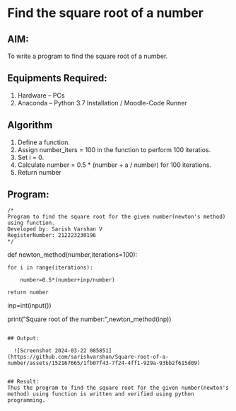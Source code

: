 # Find the square root of a number

## AIM:
To write a program to find the square root of a number.

## Equipments Required:
1. Hardware – PCs
2. Anaconda – Python 3.7 Installation / Moodle-Code Runner

## Algorithm
1. Define a function.
2. Assign number_iters = 100 in the function to perform 100 iteratios.
3. Set i = 0.
4. Calculate  number = 0.5 * (number + a / number) for 100 iterations.
5. Return number

## Program:
```
/*
Program to find the square root for the given number(newton's method) using function.
Developed by: Sarish Varshan V
RegisterNumber: 212223230196 
*/
```
def newton_method(number,iterations=100):

    for i in range(iterations):
    
        number=0.5*(number+inp/number)
        
    return number
    
inp=int(input())

print("Square root of the number:",newton_method(inp))

```

## Output: 

  ![Screenshot 2024-03-22 085851](https://github.com/sarishvarshan/Square-root-of-a-number/assets/152167665/1fb07f43-7f24-4ff1-929a-93bb2f615d09)


## Result:
Thus the program to find the square root for the given number(newton's method) using function is written and verified using python programming.
